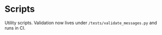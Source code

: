 # Scripts

Utility scripts. Validation now lives under `/tests/validate_messages.py` and runs in CI.
